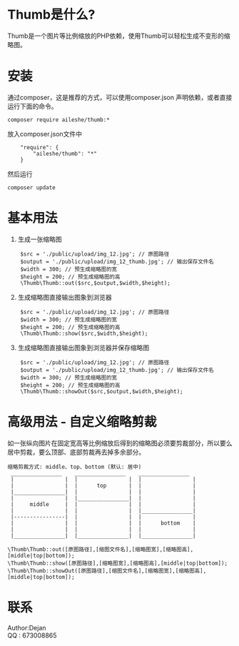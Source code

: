 # Thumb是什么?
Thumb是一个图片等比例缩放的PHP依赖，使用Thumb可以轻松生成不变形的缩略图。

# 安装
通过composer，这是推荐的方式，可以使用composer.json 声明依赖，或者直接运行下面的命令。
```
composer require aileshe/thumb:*
```
放入composer.json文件中
```
    "require": {
        "aileshe/thumb": "*"
    }
```
然后运行
```
composer update
```

# 基本用法
1) 生成一张缩略图
```
    $src = './public/upload/img_12.jpg'; // 原图路径
    $output = './public/upload/img_12_thumb.jpg'; // 输出保存文件名
    $width = 300; // 预生成缩略图的宽
    $height = 200; // 预生成缩略图的高
    \Thumb\Thumb::out($src,$output,$width,$height);
```
2) 生成缩略图直接输出图象到浏览器
```
    $src = './public/upload/img_12.jpg'; // 原图路径
    $width = 300; // 预生成缩略图的宽
    $height = 200; // 预生成缩略图的高
    \Thumb\Thumb::show($src,$width,$height);
```
3) 生成缩略图直接输出图象到浏览器并保存缩略图
```
    $src = './public/upload/img_12.jpg'; // 原图路径
    $output = './public/upload/img_12_thumb.jpg'; // 输出保存文件名
    $width = 300; // 预生成缩略图的宽
    $height = 200; // 预生成缩略图的高
    \Thumb\Thumb::showOut($src,$output,$width,$height);
```
# 高级用法 - 自定义缩略剪裁
如一张纵向图片在固定宽高等比例缩放后得到的缩略图必须要剪裁部分，所以要么居中剪裁，要么顶部、底部剪裁再去掉多余部分。
```
缩略剪裁方式: middle、top、bottom (默认: 居中)
 ________________    ________________    ________________
 |                |  |                |  |                |
 |                |  |      top       |  |                |
 |________________|  |                |  |                |
 |                |  |________________|  |                |
 |     middle     |  |                |  |                |
 |                |  |                |  |________________|
 |----------------|  |                |  |                |
 |                |  |                |  |      bottom    |
 |                |  |                |  |                |
 |________________|  |________________|  |________________|

\Thumb\Thumb::out([原图路径],[缩图文件名],[缩略图宽],[缩略图高],[middle|top|bottom]);
\Thumb\Thumb::show([原图路径],[缩略图宽],[缩略图高],[middle|top|bottom]);
\Thumb\Thumb::showOut([原图路径],[缩图文件名],[缩略图宽],[缩略图高],[middle|top|bottom]);

```
# 联系
Author:Dejan  
QQ : 673008865   
